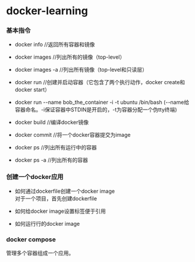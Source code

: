 # docker-learning

### 基本指令
* docker info  //返回所有容器和镜像
* docker images //列出所有的镜像（top-level）
* docker images -a  //列出所有镜像（top-level和只读层）
* docker run  //创建并启动容器（它包含了两个执行动作，docker create和docker start）

* docker run --name bob_the_container -i -t ubuntu /bin/bash  (--name给容器命名。-i保证容器中STDIN是开启的，-t为容器分配一个伪tty终端)
* docker build   //编译docker镜像
* docker commit //将一个docker容器提交为image
* docker ps //列出所有运行中的容器
* docker ps -a //列出所有的容器

### 创建一个docker应用
* 如何通过dockerfile创建一个docker image  <br/>
对于一个项目，首先创建dockerfile
* 如何给docker image设置标签便于引用  <br/>

* 如何运行行的docker image  <br/>

### docker compose
管理多个容器组成一个应用。<br/>

